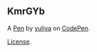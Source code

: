 KmrGYb
------


A [Pen](https://codepen.io/yuliyana/pen/KmrGYb) by [yuliya](http://codepen.io/yuliyana) on [CodePen](http://codepen.io/).

[License](https://codepen.io/yuliyana/pen/KmrGYb/license).